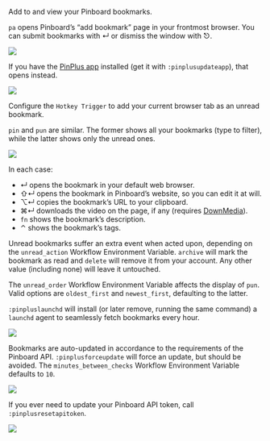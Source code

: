 Add to and view your Pinboard bookmarks.

`pa` opens Pinboard’s “add bookmark” page in your frontmost browser. You can submit bookmarks with ↵ or dismiss the window with ⎋.

![](https://i.imgur.com/g6wAO6U.png)

If you have the [PinPlus app](https://github.com/vitorgalvao/pinplus) installed (get it with `:pinplusupdateapp`), that opens instead.

![](https://i.imgur.com/0SVjnKs.png)

Configure the `Hotkey Trigger` to add your current browser tab as an unread bookmark.

`pin` and `pun` are similar. The former shows all your bookmarks (type to filter), while the latter shows only the unread ones.

![](https://i.imgur.com/JK0RDqS.png)

In each case:

+ ↵ opens the bookmark in your default web browser.
+ ⇧↵ opens the bookmark in Pinboard’s website, so you can edit it at will.
+ ⌥↵ copies the bookmark’s URL to your clipboard.
+ ⌘↵ downloads the video on the page, if any (requires [DownMedia](https://github.com/vitorgalvao/alfred-workflows/tree/master/DownMedia)).
+ `fn` shows the bookmark’s description.
+ ⌃ shows the bookmark’s tags.

Unread bookmarks suffer an extra event when acted upon, depending on the `unread_action` Workflow Environment Variable. `archive` will mark the bookmark as read and `delete` will remove it from your account. Any other value (including none) will leave it untouched.

The `unread_order` Workflow Environment Variable affects the display of `pun`. Valid options are `oldest_first` and `newest_first`, defaulting to the latter.

`:pinpluslaunchd` will install (or later remove, running the same command) a `launchd` agent to seamlessly fetch bookmarks every hour.

![](https://i.imgur.com/sstjtK2.png)

Bookmarks are auto-updated in accordance to the requirements of the Pinboard API. `:pinplusforceupdate` will force an update, but should be avoided. The `minutes_between_checks` Workflow Environment Variable defaults to `10`.

![](https://i.imgur.com/W2KmV8C.png)

If you ever need to update your Pinboard API token, call `:pinplusresetapitoken`.

![](https://i.imgur.com/J7fFguC.png)
